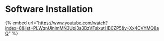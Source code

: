 # Software Installation

{% embed url="https://www.youtube.com/watch?index=8&list=PLWqnUinimMN3Upj3a3BzVFsixutHB0ZP5&v=Xx4CVYMQ8aQ" %}
